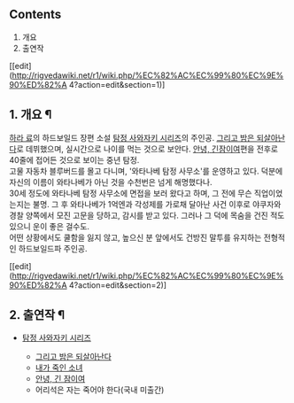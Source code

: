 ## Contents

    

1. 개요 
2. 출연작 

[[edit](http://rigvedawiki.net/r1/wiki.php/%EC%82%AC%EC%99%80%EC%9E%90%ED%82%A
4?action=edit&section=1)]

## 1. 개요 ¶

[하라 료](%ED%95%98%EB%9D%BC%20%EB%A3%8C.md)의 하드보일드 장편 소설 [탐정 사와자키 시리즈](%ED%83%90%EC%A0%95%20%EC%82%AC%EC%99%80%EC%9E%90%ED%82%A4%20%EC%8B%9C%EB%A6%AC%EC%A6%88.md)의 주인공. [그리고 밤은 되살아난다](%EA%B7%B8%EB%A6%AC%EA%B3%A0%20%EB%B0%A4%EC%9D%80%20%EB%90%98%EC%82%B4%EC%95%84%EB%82%9C%EB%8B%A4.md)로 데뷔했으며, 실시간으로 나이를 먹는
것으로 보안다. [안녕, 긴잠이여](%EC%95%88%EB%85%95%2C%20%EA%B8%B4%20%EC%9E%A0%EC%9D%B4%EC%97%AC.md)편을
전후로 40줄에 접어든 것으로 보이는 중년 탐정.  
고물 자동차 블루버드를 몰고 다니며, '와타나베 탐정 사무소'를 운영하고 있다. 덕분에 자신의 이름이 와타나베가 아닌 것을 수천번은 넘게
해명했다나.  
30세 정도에 와타나베 탐정 사무소에 면접을 보러 왔다고 하며, 그 전에 무슨 직업이었는지는 불명. 그 후 와타나베가 1억엔과 각성제를
가로채 달아난 사건 이후로 야쿠자와 경찰 양쪽에서 모진 고문을 당하고, 감시를 받고 있다. 그러나 그 덕에 목숨을 건진 적도 있으니 운이
좋은 걸수도.  
어떤 상황에서도 쿨함을 잃지 않고, 높으신 분 앞에서도 건방진 말투를 유지하는 전형적인 하드보일드파 주인공.

  
  

[[edit](http://rigvedawiki.net/r1/wiki.php/%EC%82%AC%EC%99%80%EC%9E%90%ED%82%A
4?action=edit&section=2)]

## 2. 출연작 ¶

  * [탐정 사와자키 시리즈](%ED%83%90%EC%A0%95%20%EC%82%AC%EC%99%80%EC%9E%90%ED%82%A4%20%EC%8B%9C%EB%A6%AC%EC%A6%88.md)  

    * [그리고 밤은 되살아난다](%EA%B7%B8%EB%A6%AC%EA%B3%A0%20%EB%B0%A4%EC%9D%80%20%EB%90%98%EC%82%B4%EC%95%84%EB%82%9C%EB%8B%A4.md)
    * [내가 죽인 소녀](%EB%82%B4%EA%B0%80%20%EC%A3%BD%EC%9D%B8%20%EC%86%8C%EB%85%80.md)
    * [안녕, 긴 잠이여](%EC%95%88%EB%85%95%2C%20%EA%B8%B4%20%EC%9E%A0%EC%9D%B4%EC%97%AC.md)
    * 어리석은 자는 죽어야 한다(국내 미출간)

